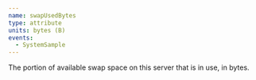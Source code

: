 ```yaml
---
name: swapUsedBytes
type: attribute
units: bytes (B)
events:
  - SystemSample
---
```


The portion of available swap space on this server that is in use, in bytes.